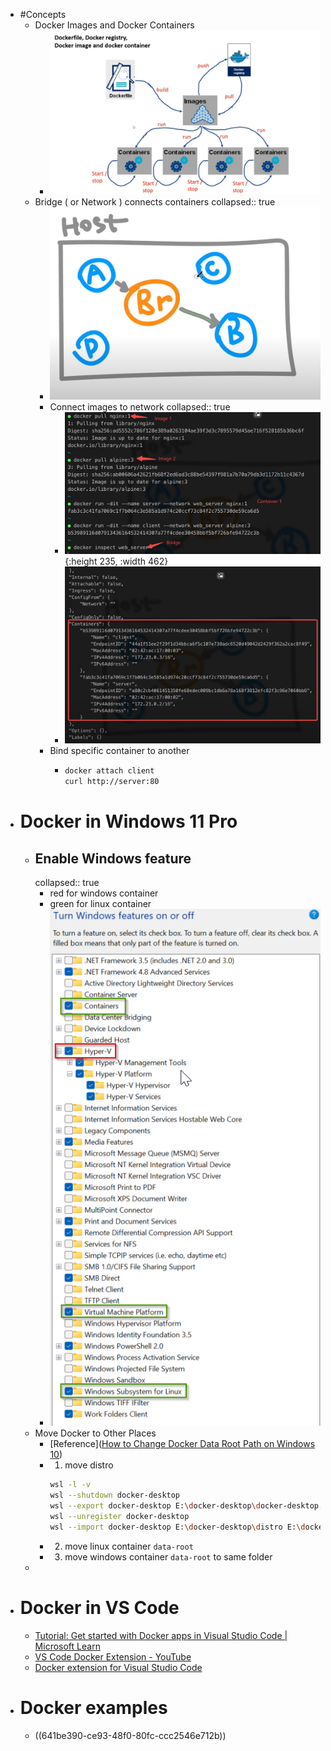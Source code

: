 - #Concepts
	- Docker Images and Docker Containers
		- ![image.png](../assets/image_1679013741651_0.png)
	- Bridge ( or Network ) connects containers
	  collapsed:: true
		- ![image.png](../assets/image_1679014086117_0.png)
		- Connect images to network
		  collapsed:: true
			- ![image.png](../assets/image_1679014315722_0.png){:height 235, :width 462}
			- ![image.png](../assets/image_1679014359915_0.png)
		- Bind specific container to another
			- ```bash
			  docker attach client
			  curl http://server:80
			  ```
- # Docker in Windows 11 Pro
	- ## Enable Windows feature
	  collapsed:: true
		- red for windows container
		- green for linux container
		- ![image.png](../assets/image_1730206360300_0.png)
	- Move Docker to Other Places
		- [Reference]([How to Change Docker Data Root Path on Windows 10](https://kontext.tech/article/1216/how-to-change-docker-data-root-path-on-windows-10))
		- 1. move distro
		  ```bash
		  wsl -l -v
		  wsl --shutdown docker-desktop
		  wsl --export docker-desktop E:\docker-desktop\docker-desktop.tar
		  wsl --unregister docker-desktop
		  wsl --import docker-desktop E:\docker-desktop\distro E:\docker-desktop\docker-desktop.tar --version 2
		  ```
		- 2. move linux container `data-root`
		- 3. move windows container `data-root` to same folder
	-
- # Docker in VS Code
	- [Tutorial: Get started with Docker apps in Visual Studio Code | Microsoft Learn](https://learn.microsoft.com/en-us/visualstudio/docker/tutorials/docker-tutorial?WT.mc_id=vscode_docker_aka_helppanel)
	- [VS Code Docker Extension - YouTube](https://www.youtube.com/playlist?list=PLReL099Y5nRf3XEK2f8G8FpMi3XSGPcSZ)
	- [Docker extension for Visual Studio Code](https://code.visualstudio.com/docs/containers/overview)
- # Docker examples
	- ((641be390-ce93-48f0-80fc-ccc2546e712b))